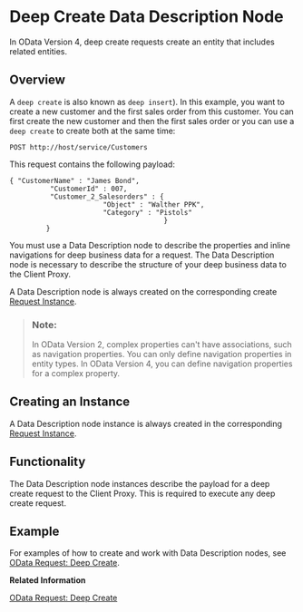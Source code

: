 <!-- loio03bc28091f0d4d6790d45fdbd1e2fbad -->

# Deep Create Data Description Node

In OData Version 4, deep create requests create an entity that includes related entities.



<a name="loio03bc28091f0d4d6790d45fdbd1e2fbad__section_b4c_czm_4tb"/>

## Overview

A `deep create` is also known as `deep insert`\). In this example, you want to create a new customer and the first sales order from this customer. You can first create the new customer and then the first sales order or you can use a `deep create` to create both at the same time:

```
POST http://host/service/Customers
```

This request contains the following payload:

```
{ "CustomerName" : "James Bond",
          "CustomerId" : 007, 
          "Customer_2_Salesorders" : { 
                       "Object" : "Walther PPK", 
                       "Category" : "Pistols" 
                                      }
         }
```

You must use a Data Description node to describe the properties and inline navigations for deep business data for a request. The Data Description node is necessary to describe the structure of your deep business data to the Client Proxy.

A Data Description node is always created on the corresponding create [Request Instance](request-instance-7bda471.md).

> ### Note:  
> In OData Version 2, complex properties can't have associations, such as navigation properties. You can only define navigation properties in entity types. In OData Version 4, you can define navigation properties for a complex property.



<a name="loio03bc28091f0d4d6790d45fdbd1e2fbad__section_osh_dzm_4tb"/>

## Creating an Instance

A Data Description node instance is always created in the corresponding [Request Instance](request-instance-7bda471.md).



<a name="loio03bc28091f0d4d6790d45fdbd1e2fbad__section_us5_dzm_4tb"/>

## Functionality

The Data Description node instances describe the payload for a deep create request to the Client Proxy. This is required to execute any deep create request.



<a name="loio03bc28091f0d4d6790d45fdbd1e2fbad__section_byw_2zm_4tb"/>

## Example

For examples of how to create and work with Data Description nodes, see [OData Request: Deep Create](odata-request-deep-create-c892396.md).

**Related Information**  


[OData Request: Deep Create](odata-request-deep-create-c892396.md "Create an OData request to execute a “deep create” (deep insert) in the Client Proxy instance.")

